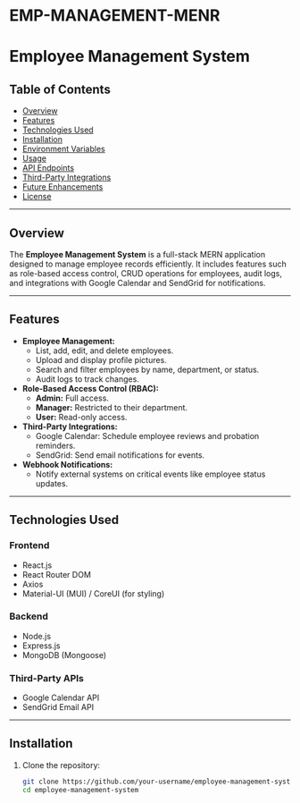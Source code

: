 ﻿# EMP-MANAGEMENT-MENR
# **Employee Management System**

## **Table of Contents**
- [Overview](#overview)
- [Features](#features)
- [Technologies Used](#technologies-used)
- [Installation](#installation)
- [Environment Variables](#environment-variables)
- [Usage](#usage)
- [API Endpoints](#api-endpoints)
- [Third-Party Integrations](#third-party-integrations)
- [Future Enhancements](#future-enhancements)
- [License](#license)

---

## **Overview**
The **Employee Management System** is a full-stack MERN application designed to manage employee records efficiently. It includes features such as role-based access control, CRUD operations for employees, audit logs, and integrations with Google Calendar and SendGrid for notifications.

---

## **Features**
- **Employee Management:**
  - List, add, edit, and delete employees.
  - Upload and display profile pictures.
  - Search and filter employees by name, department, or status.
  - Audit logs to track changes.
- **Role-Based Access Control (RBAC):**
  - **Admin:** Full access.
  - **Manager:** Restricted to their department.
  - **User:** Read-only access.
- **Third-Party Integrations:**
  - Google Calendar: Schedule employee reviews and probation reminders.
  - SendGrid: Send email notifications for events.
- **Webhook Notifications:**
  - Notify external systems on critical events like employee status updates.

---

## **Technologies Used**
### **Frontend**
- React.js
- React Router DOM
- Axios
- Material-UI (MUI) / CoreUI (for styling)

### **Backend**
- Node.js
- Express.js
- MongoDB (Mongoose)

### **Third-Party APIs**
- Google Calendar API
- SendGrid Email API

---

## **Installation**
1. Clone the repository:
   ```bash
   git clone https://github.com/your-username/employee-management-system.git
   cd employee-management-system
